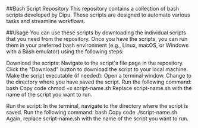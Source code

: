 ##Bash Script Repository
This repository contains a collection of bash scripts developed by Dipu. These scripts are designed to automate various tasks and streamline workflows.

##Usage
You can use these scripts by downloading the individual scripts that you need from the repository. Once you have the scripts, you can run them in your preferred bash environment (e.g., Linux, macOS, or Windows with a Bash emulator) using the following steps:

Download the scripts:
Navigate to the script's file page in the repository.
Click the "Download" button to download the script to your local machine.
Make the script executable (if needed):
Open a terminal window.
Change to the directory where you have saved the script.
Run the following command:
bash
Copy code
chmod +x script-name.sh
Replace script-name.sh with the name of the script you want to run.

Run the script:
In the terminal, navigate to the directory where the script is saved.
Run the following command:
bash
Copy code
./script-name.sh
Again, replace script-name.sh with the name of the script you want to run.
